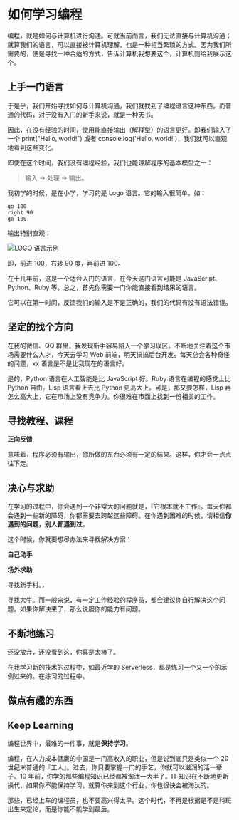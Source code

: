 如何学习编程
===

编程，就是如何与计算机进行沟通。可就当前而言，我们无法直接与计算机沟通；就算我们的语言，可以直接被计算机理解，也是一种相当繁琐的方式。因为我们所需要的，便是寻找一种合适的方式，告诉计算机我想要这个，计算机则给我展示这个。

上手一门语言
---

于是乎，我们开始寻找如何与计算机沟通，我们就找到了编程语言这种东西。而普通的代码，对于没有入门的新手来说，就是一种天书。

因此，在没有经验的时间，使用能直接输出（解释型）的语言更好。即我们输入了一个
print("Hello, world!") 或者 console.log('Hello,
world!')，我们就可以直观地看到这些变化。

即使在这个时间，我们没有编程经验，我们也能理解程序的基本模型之一：

> 输入 -> 处理 -> 输出。

我初学的时候，是在小学，学习的是 Logo 语言。它的输入很简单，如：

```
go 100
right 90
go 100
```

输出特别直观：

![LOGO 语言示例](logo-example.png)

即，前进 100，右转 90 度，再前进 100。

在十几年前，这是一个适合入门的语言，在今天这门语言可能是
JavaScript、Python、Ruby 等。总之，首先你需要一门你能直接看到结果的语言。

它可以在第一时间，反馈我们的输入是不是正确的，我们的代码有没有语法错误。

坚定的找个方向
---

在我的微信、QQ
群里，我发现新手容易陷入一个学习误区。不断地关注着这个市场需要什么人才，今天去学习 Web 前端，明天搞搞后台开发。每天总会各种奇怪的问题，xx 语言是不是比我现在的语言好。

是的，Python 语言在人工智能是比 JavaScript 好。Ruby 语言在编程的感觉上比
Python 自由。Lisp 语言看上去比 Python 更高大上。可是，那又要怎样，Lisp
再怎么高大上，它在市场上没有竞争力。你很难在市面上找到一份相关的工作。

寻找教程、课程
---

**正向反馈**

意味着，程序必须有输出，你所做的东西必须有一定的结果。这样，你才会一点点往下走。


决心与求助
---

在学习的过程中，你会遇到一个非常大的问题就是，『它根本就不工作』。每天你都会遇到一些新的障碍，你都需要去跨越这些障碍。在你遇到困难的时候，请相信**你遇到的问题，别人都遇到过**。

这个时候，你就要想尽办法来寻找解决方案：

**自己动手**


**场外求助**

寻找新手村。，

寻找大牛。而一般来说，有一定工作经验的程序员，都会建议你自行解决这个问题。如果你解决来了，那么说服你的能力有问题。

不断地练习
---

还没放弃，还没看到这，你真是太棒了。

在我学习新的技术的过程中，如最近学的
Serverless，都是练习一个又一个的示例过来的。在练习的过程中，


做点有趣的东西
---



Keep Learning
---

编程世界中，最难的一件事，就是**保持学习**。

编程，在人力成本低廉的中国是一门高收入的职业，但是说到底只是类似一个 20
世纪末普通的『工人』。过去，你只要掌握一门的手艺，你就可以滋润的活一辈子。10 年前，你学的那些编程知识已经都被淘汰一大半了。IT 知识在不断地更新换代，如果你不能保持学习，就算你来到这个行业，你也很快会被淘汰的。

那些，已经上车的编程员，也不要高兴得太早。这个时代，不再是根据是不是科班出生来定论，而是你能不能学到最后。

